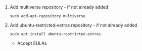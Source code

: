 1. Add multiverse repository - if not already added

    `sudo add-apt-repository multiverse`

2. Add ubuntu-restricted-extras repository - if not already added

    `sudo apt install ubuntu-restricted-extras`

    * Accept EULAs
